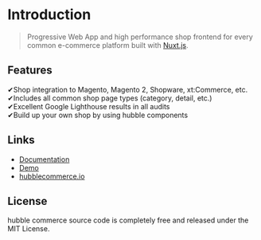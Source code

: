 # Introduction

> Progressive Web App and high performance shop frontend for every common e-commerce platform built with [Nuxt.js](https://nuxtjs.org/).

## Features

✔Shop integration to Magento, Magento 2, Shopware, xt:Commerce, etc.  
✔Includes all common shop page types \(category, detail, etc.\)  
✔Excellent Google Lighthouse results in all audits  
✔Build up your own shop by using hubble components

## Links

* [Documentation](https://docs.hubblecommerce.io/)
* [Demo](https://demo.hubblecommerce.io/)
* [hubblecommerce.io](https://www.hubblecommerce.io)

## License
hubble commerce source code is completely free and released under the MIT License.
